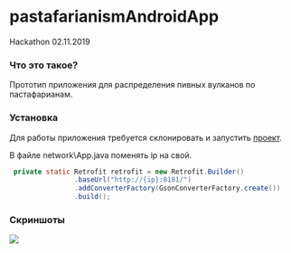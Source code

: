 # pastafarianismAndroidApp
Hackathon 02.11.2019

### Что это такое?
Прототип приложения для распределения пивных вулканов по пастафарианам.
### Установка
Для работы приложения требуется склонировать и запустить [проект](https://github.com/Seri4/pastafarianismRestServer).

В файле network\App.java поменять ip на свой.
```java
 private static Retrofit retrofit = new Retrofit.Builder()
                .baseUrl("http://{ip}:8181/")
                .addConverterFactory(GsonConverterFactory.create())
                .build();
```
### Скриншоты
![](https://github.com/A-l-i-s-a/pastafarianismAndroidApp/blob/master/imag.png)


